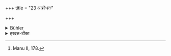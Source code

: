 +++
title = "23 अक्रोधनः"

+++

<details><summary>Bühler</summary>

23. Free from anger; [^8] 


[^8]:  Manu II, 178.
</details>

<details><summary>हरदत्त-टीका</summary>

## सूत्रम्
अक्रोधनः ॥ २३ ॥
### टिप्पनी
न कस्मैचिदपि कुप्येत् ॥ २३ ॥
</details>
